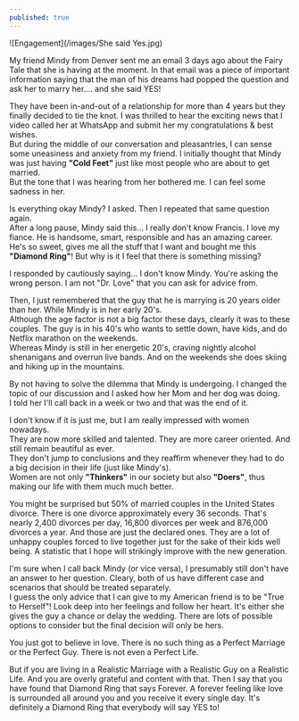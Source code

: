 ```yaml
---
published: true
---
```

![Engagement](/images/She said Yes.jpg)

My friend Mindy from Denver sent me an email 3 days ago about the Fairy Tale that she is having at the moment. In that email was a piece of important information saying that the man of his dreams had popped the question and ask her to marry her.... and she said YES!

They have been in-and-out of a relationship for more than 4 years but they finally decided to tie the knot. I was thrilled to hear the exciting news that I video called her at WhatsApp and submit her my congratulations & best wishes.   
But during the middle of our conversation and pleasantries, I can sense some uneasiness and anxiety from my friend. I initially thought that Mindy was just having **"Cold Feet"** just like most people who are about to get married.   
But the tone that I was hearing from her bothered me. I can feel some sadness in her.

Is everything okay Mindy? I asked. Then I repeated that same question again.   
After a long pause, Mindy said this... I really don't know Francis. I love my fiance. He is handsome, smart, responsible and has an amazing career.
He's so sweet, gives me all the stuff that I want and bought me this **"Diamond Ring"**! 
But why is it I feel that there is something missing?

I responded by cautiously saying... I don't know Mindy. You're asking the wrong person. 
I am not "Dr. Love" that you can ask for advice from. 

Then, I just remembered that the guy that he is marrying is 20 years older than her. While Mindy is in her early 20's.   
Although the age factor is not a big factor these days, clearly it was to these couples. 
The guy is in his 40's who wants to settle down, have kids, and do Netflix marathon on the weekends.   
Whereas Mindy is still in her energetic 20's, craving nightly alcohol shenanigans and overrun live bands. And on the weekends she does skiing and hiking up in the mountains.

By not having to solve the dilemma that Mindy is undergoing. I changed the topic of our discussion and I asked how her Mom and her dog was doing.   
I told her I'll call back in a week or two and that was the end of it.

I don't know if it is just me, but I am really impressed with women nowadays.   
They are now more skilled and talented. They are more career oriented. And still remain beautiful as ever.   
They don't jump to conclusions and they reaffirm whenever they had to do a big decision in their life (just like Mindy's).   
Women are not only **"Thinkers"** in our society but also **"Doers"**, thus making our life with them much much better.

 You might be surprised but 50% of married couples in the United States divorce. There is one divorce approximately every 36 seconds. That's nearly 2,400 divorces per day, 16,800 divorces per week and 876,000 divorces a year.
And those are just the declared ones. They are a lot of unhappy couples forced to live together just for the sake of their kids well being. 
A statistic that I hope will strikingly improve with the new generation.

I'm sure when I call back Mindy (or vice versa), I presumably still don't have an answer to her question. Cleary, both of us have different case and scenarios that should be treated separately.  
I guess the only advice that I can give to my American friend is to be "True to Herself"! Look deep into her feelings and follow her heart.
It's either she gives the guy a chance or delay the wedding. There are lots of possible options to consider but the final decision will only be hers.

You just got to believe in love. There is no such thing as a Perfect Marriage or the Perfect Guy. There is not even a Perfect Life. 

But if you are living in a Realistic Marriage with a Realistic Guy on a Realistic Life. And you are overly grateful and content with that. 
Then I say that you have found that Diamond Ring that says Forever. 
A forever feeling like love is surrounded all around you and you receive it every single day.
It's definitely a Diamond Ring that everybody will say YES to!
